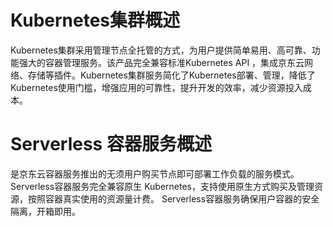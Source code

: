 # Kubernetes集群概述

Kubernetes集群采用管理节点全托管的方式，为用户提供简单易用、高可靠、功能强大的容器管理服务。该产品完全兼容标准Kubernetes API ，集成京东云网络、存储等插件。Kubernetes集群服务简化了Kubernetes部署、管理，降低了Kubernetes使用门槛，增强应用的可靠性，提升开发的效率，减少资源投入成本。

# Serverless 容器服务概述
是京东云容器服务推出的无须用户购买节点即可部署工作负载的服务模式。Serverless容器服务完全兼容原生 Kubernetes，支持使用原生方式购买及管理资源，按照容器真实使用的资源量计费。 Serverless容器服务确保用户容器的安全隔离，开箱即用。
